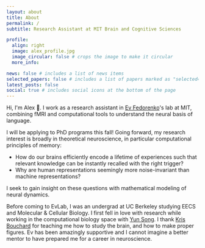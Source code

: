 ```yaml
---
layout: about
title: About
permalink: /
subtitle: Research Assistant at MIT Brain and Cognitive Sciences

profile:
  align: right
  image: alex_profile.jpg
  image_circular: false # crops the image to make it circular
  more_info:

news: false # includes a list of news items
selected_papers: false # includes a list of papers marked as "selected={true}"
latest_posts: false
social: true # includes social icons at the bottom of the page
---
```


Hi, I'm Alex 👋. I work as a research assistant in [Ev Fedorenko](https://www.evlab.mit.edu/about-ev)'s lab at MIT, combining fMRI and computational tools to understand the neural basis of language.

I will be applying to PhD programs this fall! Going forward, my research interest is broadly in theoretical neuroscience, in particular computational principles of memory:
- How do our brains efficiently encode a lifetime of experiences such that relevant knowledge can be instantly recalled with the right trigger?
- Why are human representations seemingly more noise-invariant than machine representations?

I seek to gain insight on these questions with mathematical modeling of neural dynamics.

Before coming to EvLab, I was an undergrad at UC Berkeley studying EECS and Molecular & Cellular Biology. I first fell in love with research while working in the computational biology space with [Yun Song](https://people.eecs.berkeley.edu/~yss/). I thank [Kris Bouchard](https://biosciences.lbl.gov/profiles/kristofer-e-bouchard/) for teaching me how to study the brain, and how to make proper figures. Ev has been amazingly supportive and I cannot imagine a better mentor to have prepared me for a career in neuroscience.